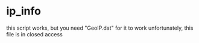 # ip_info
this script works, but you need "GeoIP.dat" for it to work
unfortunately, this file is in closed access
